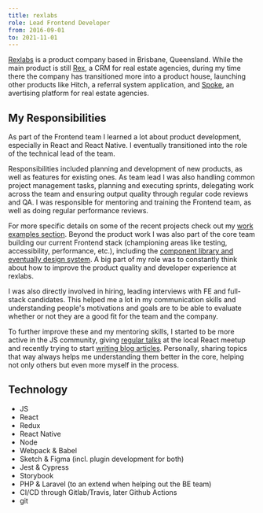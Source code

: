 ```yaml
---
title: rexlabs
role: Lead Frontend Developer
from: 2016-09-01
to: 2021-11-01
---
```


[Rexlabs](https://rexlabs.io) is a product company based in Brisbane, Queensland. While the main product is still [Rex](https://www.rexsoftware.com), a CRM for real estate agencies, during my time there the company has transitioned more into a product house, launching other products like Hitch, a referral system application, and [Spoke](../../my-work/projects/spoke/), an avertising platform for real estate agencies.

## My Responsibilities

As part of the Frontend team I learned a lot about product development, especially in React and React Native. I eventually transitioned into the role of the technical lead of the team.

Responsibilities included planning and development of new products, as well as features for existing ones. As team lead I was also handling common project management tasks, planning and executing sprints, delegating work across the team and ensuring output quality through regular code reviews and QA. I was responsible for mentoring and training the Frontend team, as well as doing regular performance reviews.

For more specific details on some of the recent projects check out my [work examples section](../../my-work/). Beyond the product work I was also part of the core team building our current Frontend stack (championing areas like testing, accessibility, performance, etc.), including the [component library and eventually design system](../../my-work/projects/vivid-and-luna/). A big part of my role was to constantly think about how to improve the product quality and developer experience at rexlabs.

I was also directly involved in hiring, leading interviews with FE and full-stack candidates. This helped me a lot in my communication skills and understanding people's motivations and goals are to be able to evaluate whether or not they are a good fit for the team and the company.

To further improve these and my mentoring skills, I started to be more active in the JS community, giving [regular talks](../../my-work/) at the local React meetup and recently trying to start [writing blog articles](../../my-work/). Personally, sharing topics that way always helps me understanding them better in the core, helping not only others but even more myself in the process.

## Technology

- JS
- React
- Redux
- React Native
- Node
- Webpack & Babel
- Sketch & Figma (incl. plugin development for both)
- Jest & Cypress
- Storybook
- PHP & Laravel (to an extend when helping out the BE team)
- CI/CD through Gitlab/Travis, later Github Actions
- git
